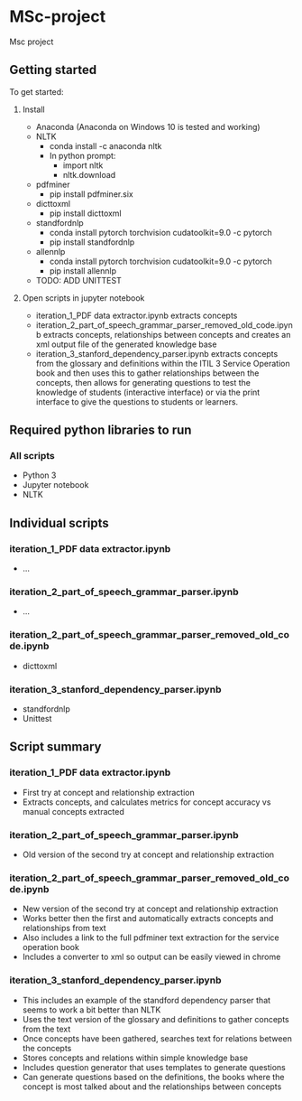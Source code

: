 # MSc-project
Msc project

## Getting started
To get started:
1. Install
    - Anaconda (Anaconda on Windows 10 is tested and working)
    - NLTK
        - conda install -c anaconda nltk
        - In python prompt:
            - import nltk
            - nltk.download
    - pdfminer
        - pip install pdfminer.six
    - dicttoxml
        - pip install dicttoxml
    - standfordnlp
        - conda install pytorch torchvision cudatoolkit=9.0 -c pytorch
        - pip install standfordnlp
    - allennlp
        - conda install pytorch torchvision cudatoolkit=9.0 -c pytorch
        - pip install allennlp
    - TODO: ADD UNITTEST

1. Open scripts in jupyter notebook
   - iteration_1_PDF data extractor.ipynb extracts concepts
   - iteration_2_part_of_speech_grammar_parser_removed_old_code.ipynb extracts concepts, relationships between concepts
   and creates an xml output file of the generated knowledge base
   - iteration_3_stanford_dependency_parser.ipynb extracts concepts from the glossary and definitions within the ITIL 3
   Service Operation book and then uses this to gather relationships between the concepts, then allows for generating
   questions to test the knowledge of students (interactive interface) or via the print interface to give the questions
   to students or learners. 


## Required python libraries to run
### All scripts
- Python 3
- Jupyter notebook
- NLTK

## Individual scripts
### iteration_1_PDF data extractor.ipynb
- ...

### iteration_2_part_of_speech_grammar_parser.ipynb
- ...

### iteration_2_part_of_speech_grammar_parser_removed_old_code.ipynb
- dicttoxml

### iteration_3_stanford_dependency_parser.ipynb
- standfordnlp
- Unittest

## Script summary
### iteration_1_PDF data extractor.ipynb
- First try at concept and relationship extraction
- Extracts concepts, and calculates metrics for concept accuracy vs manual concepts extracted

### iteration_2_part_of_speech_grammar_parser.ipynb
- Old version of the second try at concept and relationship extraction

### iteration_2_part_of_speech_grammar_parser_removed_old_code.ipynb
- New version of the second try at concept and relationship extraction
- Works better then the first and automatically extracts concepts and relationships from text
- Also includes a link to the full pdfminer text extraction for the service operation book
- Includes a converter to xml so output can be easily viewed in chrome

### iteration_3_stanford_dependency_parser.ipynb
- This includes an example of the standford dependency parser that seems to work a bit better than NLTK
- Uses the text version of the glossary and definitions to gather concepts from the text
- Once concepts have been gathered, searches text for relations between the concepts
- Stores concepts and relations within simple knowledge base
- Includes question generator that uses templates to generate questions
- Can generate questions based on the definitions, the books where the concept is most talked about and the
relationships between concepts